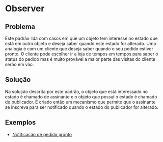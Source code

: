 # Observer

## Problema

Este padrão lida com casos em que um objeto tem interesse no estado que está em outro objeto e deseja saber quando este estado for alterado. Uma analogia é com um cliente que deseja saber quando o seu pedido estiver pronto. O cliente pode escolher ir a loja de tempos em tempos para saber o status do pedido mas é muito provável a maior parte das visitas do cliente serão em vão.

## Solução

Na solução descrita por este padrão, o objeto que está interessado no estado é chamado de assinante e o objeto que possui o estado é chamado de publicador. É criado então um mecanismo que permite que o assinante se inscreva para ser notificado quando o estado do publicador for alterado.

## Exemplos

 - [Notificação de pedido pronto](./order-notification.ts)
